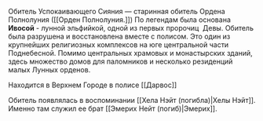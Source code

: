 Обитель Успокаивающего Сияния — старинная обитель Ордена Полнолуния ([[Орден Полнолуния.]]) По легендам была основана **Ивосой** - лунной эльфийкой, одной из первых пророчиц  Девы. Обитель была разрушена и восстановлена вместе с полисом. Это один из крупнейших религиозных комплексов на юге центральной части Поднебесной. Помимо центральных храмовых и монастырских зданий, здесь множество домов для паломников и несколько резиденций малых Лунных орденов. 

Находится в Верхнем Городе в полисе [[Дарвос]]

Обитель появлялась в воспоминании [[Хела Нэйт (погибла)|Хелы Нэйт]]. Именно там служил ее брат [[Эмерих Нейт (погиб)|Эмерих]].

